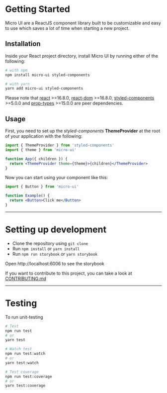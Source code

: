 # Getting Started

Micro UI are a ReactJS component library built to be customizable and easy to use which saves a lot of time when starting a new project.

## Installation

Inside your React project directory, install Micro UI by running either of the following:

```bash
# with npm
npm install micro-ui styled-components

# with yarn
yarn add micro-ui styled-components
```

Please note that [react](https://www.npmjs.com/package/react) >=16.8.0, [react-dom](https://www.npmjs.com/package/react-dom) >=16.8.0, [styled-components](https://www.npmjs.com/package/styled-components) >=5.0.0 and [prop-types](https://www.npmjs.com/package/prop-types) >=15.0.0 are peer dependencies.

## Usage

First, you need to set up the _styled-components_ **ThemeProvider** at the root of your application with the following:

```jsx
import { ThemeProvider } from 'styled-components'
import { theme } from 'micro-ui'

function App({ children }) {
  return <ThemeProvider theme={theme}>{children}</ThemeProvider>
}
```

Now you can start using your component like this:

```jsx
import { Button } from 'micro-ui'

function Example() {
  return <Button>Click me</Button>
}
```

---

# Setting up development

- Clone the repository using `git clone`
- Run `npm install` or `yarn install`
- Run `npm run storybook` or `yarn storybook`

Open http://localhost:6006 to see the storybook

If you want to contribute to this project, you can take a look at [CONTRIBUTING.md](/CONTRIBUTING.md)

---

# Testing

To run unit-testing

```bash
# Test
npm run test
# or
yarn test

# Watch test
npm run test:watch
# or
yarn test:watch

# Test coverage
npm run test:coverage
# or
yarn test:coverage
```
